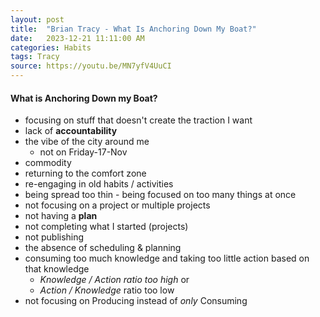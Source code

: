 ```yaml
---
layout: post
title:  "Brian Tracy - What Is Anchoring Down My Boat?"
date:   2023-12-21 11:11:00 AM
categories: Habits
tags: Tracy
source: https://youtu.be/MN7yfV4UuCI
---
```


#### What is Anchoring Down my Boat?
- focusing on stuff that doesn't create the traction I want
- lack of **accountability**
- the vibe of the city around me
	- not on Friday-17-Nov
- commodity
- returning to the comfort zone
- re-engaging in old habits / activities
- being spread too thin - being focused on too many things at once
- not focusing on a project or multiple projects
- not having a **plan**
- not completing what I started (projects)
- not publishing 
- the absence of scheduling & planning
- consuming too much knowledge and taking too little action based on that knowledge
	- *Knowledge / Action ratio too high* or
	- *Action / Knowledge* ratio too low
- not focusing on Producing instead of *only* Consuming